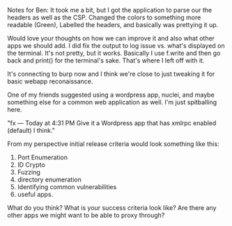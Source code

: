 Notes for Ben: It took me a bit, but I got the application to parse our the headers as well as the CSP. 
Changed the colors to something more readable (Green), 
Labelled the headers, and basically was prettying it up. 

Would love your thoughts on how we can improve it and also what other apps we should add. 
I did fix the output to log issue vs. what's displayed on the terminal. It's not pretty, but it works. 
Basically I use f.write and then go back and print() for the terminal's sake. That's where I left off with it. 

It's connecting to burp now and I think we're close to just tweaking it for basic webapp reconaissance. 

One of my friends suggested using a wordpress app, nuclei, and maybe something else for a common web application as well. I'm just spitballing here.

"fx — Today at 4:31 PM
Give it a Wordpress app that has xmlrpc enabled (default) I think."


From my perspective initial release criteria would look something like this:
  1. Port Enumeration
  2. ID Crypto
  3. Fuzzing
  4. directory enumeration
  5. Identifying common vulnerabilities
  6. useful apps. 

What do you think? What is your success criteria look like? Are there any other apps we might want to be able to proxy through?
